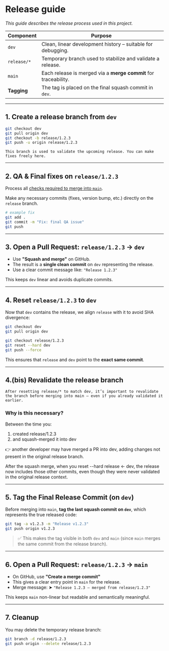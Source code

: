 # Release guide

*This guide describes the release process used in this project.*

| Component   | Purpose                                                      |
| ----------- | ------------------------------------------------------------ |
| `dev`       | Clean, linear development history – suitable for debugging.|
| `release/*` | Temporary branch used to stabilize and validate a release. |
| `main`      |Each release is merged via a **merge commit** for traceability. |
| **Tagging** | The tag is placed on the final squash commit in `dev`.|

------

## 1. Create a release branch from `dev`

```bash
git checkout dev
git pull origin dev
git checkout -b release/1.2.3
git push -u origin release/1.2.3
```

```{note}
This branch is used to validate the upcoming release. You can make fixes freely here.
```

------

## 2. QA & Final fixes on `release/1.2.3`

Process all [checks required to merge into `main`](https://traceratops.readthedocs.io/en/main/contribute/checklist/pr_template_COPY.html#main-checklist).

Make any necessary commits (fixes, version bump, etc.) directly on the `release` branch.

```bash
# example fix
git add .
git commit -m "Fix: final QA issue"
git push
```

------

## 3. Open a Pull Request: `release/1.2.3` → `dev`

- Use **"Squash and merge"** on GitHub.
- The result is a **single clean commit** on `dev` representing the release.
- Use a clear commit message like: `"Release 1.2.3"`

This keeps `dev` linear and avoids duplicate commits.

------

## 4. Reset `release/1.2.3` to `dev`

Now that `dev` contains the release, we align `release` with it to avoid SHA divergence:

```bash
git checkout dev
git pull origin dev

git checkout release/1.2.3
git reset --hard dev
git push --force
```

This ensures that `release` and `dev` point to the **exact same commit**.

------

## 4.(bis) Revalidate the release branch

```{note}
After resetting release/* to match dev, it’s important to revalidate the branch before merging into main — even if you already validated it earlier.
```

### Why is this necessary?

Between the time you:
1. created release/1.2.3
2. and squash-merged it into dev

👉 another developer may have merged a PR into dev, adding changes not present in the original release branch.

After the squash merge, when you reset --hard release ← dev, the release now includes those other commits, even though they were never validated in the original release context.

------

## 5. Tag the Final Release Commit (on `dev`)

Before merging into `main`, **tag the last squash commit on `dev`**, which represents the true released code:

```bash
git tag -a v1.2.3 -m "Release v1.2.3"
git push origin v1.2.3
```

> ✅ This makes the tag visible in both `dev` and `main` (since `main` merges the same commit from the release branch).

------

## 6. Open a Pull Request: `release/1.2.3` → `main`

- On GitHub, use **"Create a merge commit"**
- This gives a clear entry point in `main` for the release.
- Merge message:
   ➤ `"Release 1.2.3 – merged from release/1.2.3"`

This keeps `main` non-linear but readable and semantically meaningful.


------

## 7. Cleanup

You may delete the temporary release branch:

```bash
git branch -d release/1.2.3
git push origin --delete release/1.2.3
```
